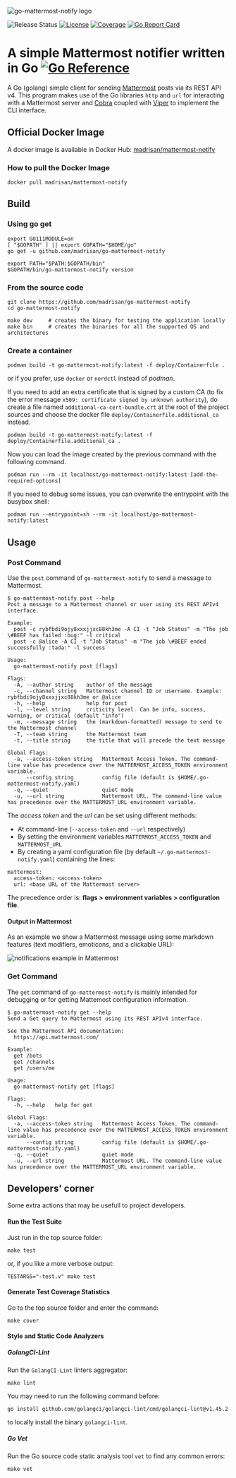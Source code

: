 ![go-mattermost-notify logo][logo]

![Release Status](https://img.shields.io/badge/status-stable-brightgreen.svg)
[![License](https://img.shields.io/badge/License-Apache--2.0-blue.svg)](https://spdx.org/licenses/Apache-2.0.html)
[![Coverage](https://img.shields.io/badge/Go%20Coverage-50.9%25-green.svg?longCache=true&style=flat)](https://github.com/jpoles1/gopherbadger)
[![Go Report Card](https://goreportcard.com/badge/github.com/madrisan/go-mattermost-notify)](https://goreportcard.com/report/github.com/madrisan/go-mattermost-notify)

# A simple Mattermost notifier written in Go [![Go Reference](https://pkg.go.dev/badge/go-mattermost-notify.svg)](https://pkg.go.dev/github.com/madrisan/go-mattermost-notify)

A Go (golang) simple client for sending [Mattermost](https://mattermost.com/) posts via its REST API v4.
This program makes use of the Go libraries `http` and `url` for interacting with a Mattermost server and
[Cobra](https://cobra.dev/) coupled with [Viper](https://github.com/spf13/viper) to implement the CLI interface.

## Official Docker Image

A docker image is available in Docker Hub: [madrisan/mattermost-notify](https://hub.docker.com/r/madrisan/mattermost-notify)

### How to pull the Docker Image
```
docker pull madrisan/mattermost-notify
```

## Build

### Using go get

```
export GO111MODULE=on
[ "$GOPATH" ] || export GOPATH="$HOME/go"
go get -u github.com/madrisan/go-mattermost-notify

export PATH="$PATH:$GOPATH/bin"
$GOPATH/bin/go-mattermost-notify version
```

### From the source code

```
git clone https://github.com/madrisan/go-mattermost-notify
cd go-mattermost-notify

make dev     # creates the binary for testing the application locally
make bin     # creates the binaries for all the supported OS and architectures
```

### Create a container
```
podman build -t go-mattermost-notify:latest -f deploy/Containerfile .
```
or if you prefer, use `docker` or `nerdctl` instead of *podman*.

If you need to add an extra certificate that is signed by a custom CA (to fix the error message `x509: certificate signed by unknown authority`), do create a file named `additional-ca-cert-bundle.crt` at the root of the project sources and choose the docker file `deploy/Containerfile.additional_ca` instead.
```
podman build -t go-mattermost-notify:latest -f deploy/Containerfile.additional_ca .
```

Now you can load the image created by the previous command with the following command.
```
podman run --rm -it localhost/go-mattermost-notify:latest [add-the-required-options]
```
If you need to debug some issues, you can overwrite the entrypoint with the busybox shell:
```
podman run --entrypoint=sh --rm -it localhost/go-mattermost-notify:latest
```

## Usage

### Post Command

Use the `post` command of `go-mattermost-notify` to send a message to Mattermost.
```
$ go-mattermost-notify post --help
Post a message to a Mattermost channel or user using its REST APIv4 interface.

Example:
  post -c rybfbdi9ojy8xxxjjxc88kh3me -A CI -t "Job Status" -m "The job \#BEEF has failed :bug:" -l critical
  post -c @alice -A CI -t "Job Status" -m "The job \#BEEF ended successfully :tada:" -l success

Usage:
  go-mattermost-notify post [flags]

Flags:
  -A, --author string    author of the message
  -c, --channel string   Mattermost channel ID or username. Example: rybfbdi9ojy8xxxjjxc88kh3me or @alice
  -h, --help             help for post
  -l, --level string     criticity level. Can be info, success, warning, or critical (default "info")
  -m, --message string   the (markdown-formatted) message to send to the Mattermost channel
  -T, --team string      the Mattermost team
  -t, --title string     the title that will precede the text message

Global Flags:
  -a, --access-token string   Mattermost Access Token. The command-line value has precedence over the MATTERMOST_ACCESS_TOKEN environment variable.
      --config string         config file (default is $HOME/.go-mattermost-notify.yaml)
  -q, --quiet                 quiet mode
  -u, --url string            Mattermost URL. The command-line value has precedence over the MATTERMOST_URL environment variable.
```

The *access token* and the *url* can be set using different methods:
 * At command-line (`--access-token` and `--url` respectively)
 * By setting the environment variables `MATTERMOST_ACCESS_TOKEN` and `MATTERMOST_URL`
 * By creating a yaml configuration file (by default `~/.go-mattermost-notify.yaml`) containing the lines:
```
mattermost:
  access-token: <access-token>
  url: <base URL of the Mattermost server>
```

The precedence order is: **flags > environment variables > configuration file**.

#### Output in Mattermost

As an example we show a Mattermost message using some markdown features (text modifiers, emoticons, and a clickable URL):

![notifications example in Mattermost][example_message]

### Get Command

The `get` command of `go-mattermost-notify` is mainly intended for debugging or for getting Mattemost configuration information.
```
$ go-mattermost-notify get --help
Send a Get query to Mattermost using its REST APIv4 interface.

See the Mattermost API documentation:
  https://api.mattermost.com/

Example:
  get /bots
  get /channels
  get /users/me

Usage:
  go-mattermost-notify get [flags]

Flags:
  -h, --help   help for get

Global Flags:
  -a, --access-token string   Mattermost Access Token. The command-line value has precedence over the MATTERMOST_ACCESS_TOKEN environment variable.
      --config string         config file (default is $HOME/.go-mattermost-notify.yaml)
  -q, --quiet                 quiet mode
  -u, --url string            Mattermost URL. The command-line value has precedence over the MATTERMOST_URL environment variable.
```

## Developers' corner

Some extra actions that may be usefull to project developers.

#### Run the Test Suite

Just run in the top source folder:
```
make test
```
or, if you like a more verbose output:
```
TESTARGS="-test.v" make test
```

#### Generate Test Coverage Statistics

Go to the top source folder and enter the command:
```
make cover
```

#### Style and Static Code Analyzers

##### GolangCI-Lint

Run the `GolangCI-Lint` linters aggregator:
```
make lint
```
You may need to run the following command before:
```
go install github.com/golangci/golangci-lint/cmd/golangci-lint@v1.45.2
```
to locally install the binary `golangci-lint`.

##### Go Vet

Run the Go source code static analysis tool `vet` to find any common errors:
```
make vet
```

[logo]: images/go-mattermost-notify-logo.png?raw=true
[example_message]: images/mattermost_post_example.png?raw=true
